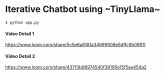 # Iterative Chatbot using ~TinyLlama~

```
$ python app.py
```

#### Video Detail 1
https://www.loom.com/share/5c5e6a8181a34999908e5dffc9b08ff0


#### Video Detail 2
https://www.loom.com/share/437f3b98974540f39195e15f5ae454a2
